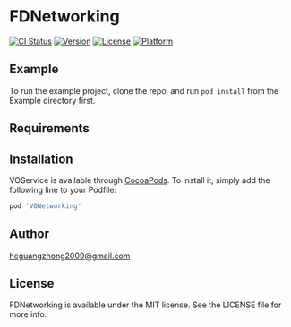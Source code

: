 # FDNetworking

[![CI Status](https://img.shields.io/travis/heguangzhong2009@gmail.com/VOService.svg?style=flat)](https://travis-ci.org/heguangzhong2009@gmail.com/VONetworking)
[![Version](https://img.shields.io/cocoapods/v/VONetworking.svg?style=flat)](https://cocoapods.org/pods/VONetworking)
[![License](https://img.shields.io/cocoapods/l/VONetworking.svg?style=flat)](https://cocoapods.org/pods/VONetworking)
[![Platform](https://img.shields.io/cocoapods/p/VONetworking.svg?style=flat)](https://cocoapods.org/pods/VONetworking)

## Example

To run the example project, clone the repo, and run `pod install` from the Example directory first.

## Requirements

## Installation

VOService is available through [CocoaPods](https://cocoapods.org). To install
it, simply add the following line to your Podfile:

```ruby
pod 'VONetworking'
```

## Author

heguangzhong2009@gmail.com

## License

FDNetworking is available under the MIT license. See the LICENSE file for more info.
